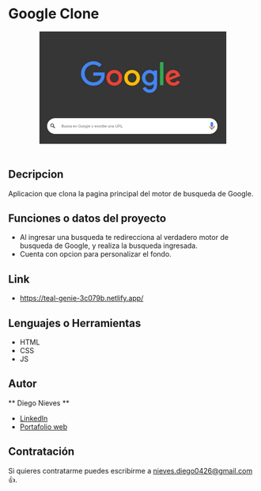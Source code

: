 # Google Clone
<div align="center" width="50">
    <img src="./img/bg.webp" width="75%"/>
</div><br/>

## Decripcion

Aplicacion que clona la pagina principal del motor de busqueda de Google.

## Funciones o datos del proyecto

- Al ingresar una busqueda te redirecciona al verdadero motor de busqueda de Google, y realiza la busqueda ingresada.
- Cuenta con opcion para personalizar el fondo.

## Link

- https://teal-genie-3c079b.netlify.app/

## Lenguajes o Herramientas

- HTML
- CSS
- JS

## Autor

** Diego Nieves **

- [LinkedIn](https://www.linkedin.com/in/diego-nieves-04b409242/)
- [Portafolio web](https://nvs-dlc.netlify.app)

## Contratación

Si quieres contratarme puedes escribirme a nieves.diego0426@gmail.com 👍.
